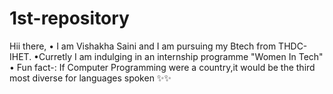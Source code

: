 # 1st-repository
Hii there,
• I am Vishakha Saini and I am pursuing my Btech from THDC-IHET.
•Curretly I am indulging in an internship programme "Women In Tech"
• Fun fact-: If Computer Programming were a country,it would be the third most diverse for languages spoken ✨✨
